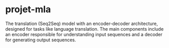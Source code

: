 # projet-mla
The translation  (Seq2Seq) model with an encoder-decoder architecture, designed for tasks like language translation. The main components include an encoder responsible for understanding input sequences and a decoder for generating output sequences.
